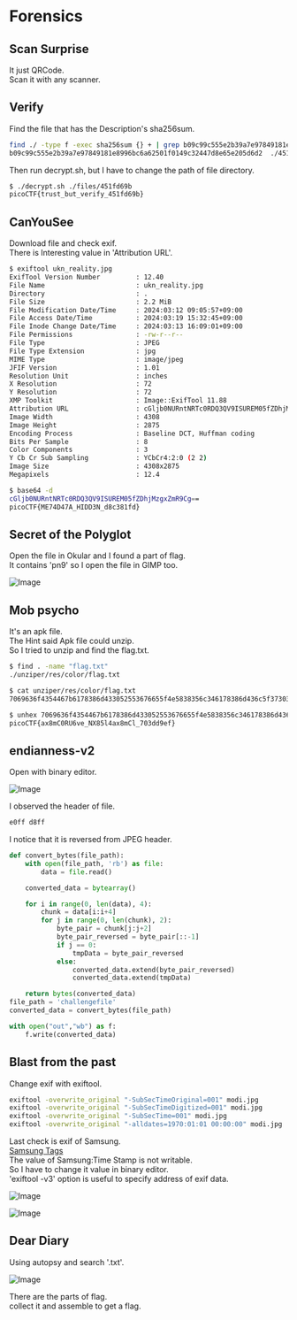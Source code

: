 # Forensics
## Scan Surprise
It just QRCode.<br />
Scan it with any scanner.<br />

## Verify
Find the file that has the Description's sha256sum.
```Bash
find ./ -type f -exec sha256sum {} + | grep b09c99c555e2b39a7e97849181e8996bc6a62501f0149c32447d8e65e205d6d2
b09c99c555e2b39a7e97849181e8996bc6a62501f0149c32447d8e65e205d6d2  ./451fd69b
```
Then run decrypt.sh, but I have to change the path of file directory.<br />

```Bash
$ ./decrypt.sh ./files/451fd69b
picoCTF{trust_but_verify_451fd69b}
```

## CanYouSee
Download file and check exif.<br />
There is Interesting value in 'Attribution URL'.<br />
```Bash
$ exiftool ukn_reality.jpg 
ExifTool Version Number         : 12.40
File Name                       : ukn_reality.jpg
Directory                       : .
File Size                       : 2.2 MiB
File Modification Date/Time     : 2024:03:12 09:05:57+09:00
File Access Date/Time           : 2024:03:19 15:32:45+09:00
File Inode Change Date/Time     : 2024:03:13 16:09:01+09:00
File Permissions                : -rw-r--r--
File Type                       : JPEG
File Type Extension             : jpg
MIME Type                       : image/jpeg
JFIF Version                    : 1.01
Resolution Unit                 : inches
X Resolution                    : 72
Y Resolution                    : 72
XMP Toolkit                     : Image::ExifTool 11.88
Attribution URL                 : cGljb0NURntNRTc0RDQ3QV9ISUREM05fZDhjMzgxZmR9Cg==
Image Width                     : 4308
Image Height                    : 2875
Encoding Process                : Baseline DCT, Huffman coding
Bits Per Sample                 : 8
Color Components                : 3
Y Cb Cr Sub Sampling            : YCbCr4:2:0 (2 2)
Image Size                      : 4308x2875
Megapixels                      : 12.4

$ base64 -d
cGljb0NURntNRTc0RDQ3QV9ISUREM05fZDhjMzgxZmR9Cg== 
picoCTF{ME74D47A_HIDD3N_d8c381fd}
```

## Secret of the Polyglot
Open the file in Okular and I found a part of flag.<br />
It contains 'pn9' so I open the file in GIMP too.<br />

![Image](ployRes.png)

## Mob psycho
It's an apk file.<br />
The Hint said Apk file could unzip.<br />
So I tried to unzip and find the flag.txt.<br />
```Bash
$ find . -name "flag.txt"
./unziper/res/color/flag.txt

$ cat unziper/res/color/flag.txt 
7069636f4354467b6178386d433052553676655f4e5838356c346178386d436c5f37303364643965667d

$ unhex 7069636f4354467b6178386d433052553676655f4e5838356c346178386d436c5f37303364643965667d
picoCTF{ax8mC0RU6ve_NX85l4ax8mCl_703dd9ef}
```

## endianness-v2
Open with binary editor.<br />

![Image](endian2_vim.png)

I observed the header of file.<br />
```Bash
e0ff d8ff
```
I notice that it is reversed from JPEG header.<br />
```Python
def convert_bytes(file_path):
    with open(file_path, 'rb') as file:
        data = file.read()

    converted_data = bytearray()

    for i in range(0, len(data), 4):
        chunk = data[i:i+4]
        for j in range(0, len(chunk), 2):
            byte_pair = chunk[j:j+2]
            byte_pair_reversed = byte_pair[::-1]
            if j == 0:
                tmpData = byte_pair_reversed
            else:
                converted_data.extend(byte_pair_reversed)
                converted_data.extend(tmpData)

    return bytes(converted_data)
file_path = 'challengefile'
converted_data = convert_bytes(file_path)

with open("out","wb") as f:
    f.write(converted_data)
```
## Blast from the past
Change exif with exiftool.<br />
```Bash
exiftool -overwrite_original "-SubSecTimeOriginal=001" modi.jpg 
exiftool -overwrite_original "-SubSecTimeDigitized=001" modi.jpg 
exiftool -overwrite_original "-SubSecTime=001" modi.jpg 
exiftool -overwrite_original "-alldates=1970:01:01 00:00:00" modi.jpg
```
Last check is exif of Samsung.<br />
[Samsung Tags](https://exiftool.org/TagNames/Samsung.html)<br />
The value of Samsung:Time Stamp is not writable.<br />
So I have to change it value in binary editor.<br />
'exiftool -v3' option is useful to specify address of exif data.<br />

![Image](blast1.png)

![Image](blast2.png)

## Dear Diary

Using autopsy and search '.txt'.<br />

![Image](diary.png)

There are the parts of flag.<br />
collect it and assemble to get a flag.
